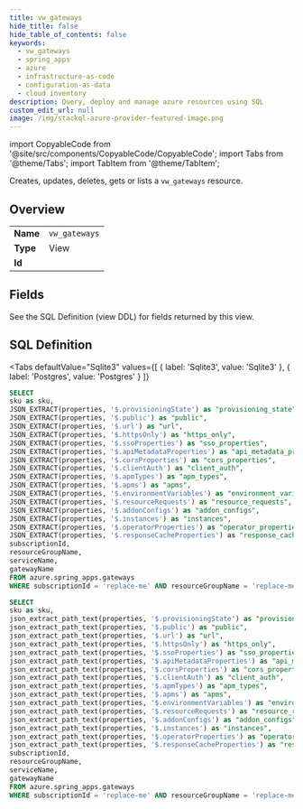 ```yaml
--- 
title: vw_gateways
hide_title: false
hide_table_of_contents: false
keywords:
  - vw_gateways
  - spring_apps
  - azure
  - infrastructure-as-code
  - configuration-as-data
  - cloud inventory
description: Query, deploy and manage azure resources using SQL
custom_edit_url: null
image: /img/stackql-azure-provider-featured-image.png
---
```


import CopyableCode from '@site/src/components/CopyableCode/CopyableCode';
import Tabs from '@theme/Tabs';
import TabItem from '@theme/TabItem';

Creates, updates, deletes, gets or lists a <code>vw_gateways</code> resource.

## Overview
<table><tbody>
<tr><td><b>Name</b></td><td><code>vw_gateways</code></td></tr>
<tr><td><b>Type</b></td><td>View</td></tr>
<tr><td><b>Id</b></td><td><CopyableCode code="azure.spring_apps.vw_gateways" /></td></tr>
</tbody></table>

## Fields

See the SQL Definition (view DDL) for fields returned by this view.

## SQL Definition

<Tabs
defaultValue="Sqlite3"
values={[
{ label: 'Sqlite3', value: 'Sqlite3' },
{ label: 'Postgres', value: 'Postgres' }
]}
>
<TabItem value="Sqlite3">

```sql
SELECT
sku as sku,
JSON_EXTRACT(properties, '$.provisioningState') as "provisioning_state",
JSON_EXTRACT(properties, '$.public') as "public",
JSON_EXTRACT(properties, '$.url') as "url",
JSON_EXTRACT(properties, '$.httpsOnly') as "https_only",
JSON_EXTRACT(properties, '$.ssoProperties') as "sso_properties",
JSON_EXTRACT(properties, '$.apiMetadataProperties') as "api_metadata_properties",
JSON_EXTRACT(properties, '$.corsProperties') as "cors_properties",
JSON_EXTRACT(properties, '$.clientAuth') as "client_auth",
JSON_EXTRACT(properties, '$.apmTypes') as "apm_types",
JSON_EXTRACT(properties, '$.apms') as "apms",
JSON_EXTRACT(properties, '$.environmentVariables') as "environment_variables",
JSON_EXTRACT(properties, '$.resourceRequests') as "resource_requests",
JSON_EXTRACT(properties, '$.addonConfigs') as "addon_configs",
JSON_EXTRACT(properties, '$.instances') as "instances",
JSON_EXTRACT(properties, '$.operatorProperties') as "operator_properties",
JSON_EXTRACT(properties, '$.responseCacheProperties') as "response_cache_properties",
subscriptionId,
resourceGroupName,
serviceName,
gatewayName
FROM azure.spring_apps.gateways
WHERE subscriptionId = 'replace-me' AND resourceGroupName = 'replace-me' AND serviceName = 'replace-me';
```

</TabItem>
<TabItem value="Postgres">

```sql
SELECT
sku as sku,
json_extract_path_text(properties, '$.provisioningState') as "provisioning_state",
json_extract_path_text(properties, '$.public') as "public",
json_extract_path_text(properties, '$.url') as "url",
json_extract_path_text(properties, '$.httpsOnly') as "https_only",
json_extract_path_text(properties, '$.ssoProperties') as "sso_properties",
json_extract_path_text(properties, '$.apiMetadataProperties') as "api_metadata_properties",
json_extract_path_text(properties, '$.corsProperties') as "cors_properties",
json_extract_path_text(properties, '$.clientAuth') as "client_auth",
json_extract_path_text(properties, '$.apmTypes') as "apm_types",
json_extract_path_text(properties, '$.apms') as "apms",
json_extract_path_text(properties, '$.environmentVariables') as "environment_variables",
json_extract_path_text(properties, '$.resourceRequests') as "resource_requests",
json_extract_path_text(properties, '$.addonConfigs') as "addon_configs",
json_extract_path_text(properties, '$.instances') as "instances",
json_extract_path_text(properties, '$.operatorProperties') as "operator_properties",
json_extract_path_text(properties, '$.responseCacheProperties') as "response_cache_properties",
subscriptionId,
resourceGroupName,
serviceName,
gatewayName
FROM azure.spring_apps.gateways
WHERE subscriptionId = 'replace-me' AND resourceGroupName = 'replace-me' AND serviceName = 'replace-me';
```

</TabItem>
</Tabs>
